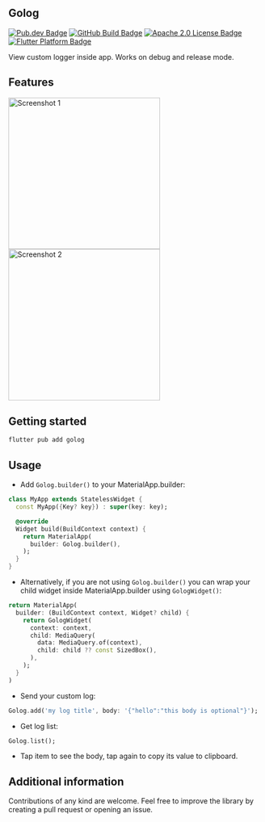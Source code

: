 <!--
This README describes the package. If you publish this package to pub.dev,
this README's contents appear on the landing page for your package.

For information about how to write a good package README, see the guide for
[writing package pages](https://dart.dev/guides/libraries/writing-package-pages).

For general information about developing packages, see the Dart guide for
[creating packages](https://dart.dev/guides/libraries/create-library-packages)
and the Flutter guide for
[developing packages and plugins](https://flutter.dev/developing-packages).
-->

## Golog

<p>
	<a href="https://pub.dev/packages/golog"><img src="https://img.shields.io/pub/v/golog" alt="Pub.dev Badge"></a>
	<a href="https://github.com/irfnyas/golog/actions/workflows/main.yml"><img src="https://github.com/irfnyas/golog/actions/workflows/main.yml/badge.svg" alt="GitHub Build Badge"></a>
	<a href="https://opensource.org/licenses/apache-2-0"><img src="https://img.shields.io/badge/License-Apache_2.0-blue.svg" alt="Apache 2.0 License Badge"></a>
	<a href="https://github.com/irfnyas/golog"><img src="https://img.shields.io/badge/platform-flutter-ff69b4.svg" alt="Flutter Platform Badge"></a>
</p>

View custom logger inside app. Works on debug and release mode.

## Features

<img src="https://github.com/irfnyas/golog/assets/34657831/7ce67ba6-b39c-4eda-bb01-00fca865f191" alt="Screenshot 1" width="300">
<img src="https://github.com/irfnyas/golog/assets/34657831/2ef37092-f600-4568-a66b-f1553fef67cd" alt="Screenshot 2" width="300">

## Getting started

```dart
flutter pub add golog
```

## Usage

- Add ```Golog.builder()``` to your MaterialApp.builder:

```dart
class MyApp extends StatelessWidget {
  const MyApp({Key? key}) : super(key: key);

  @override
  Widget build(BuildContext context) {
    return MaterialApp(
      builder: Golog.builder(),
    );
  }
}
```

- Alternatively, if you are not using ```Golog.builder()``` you can wrap your child widget inside MaterialApp.builder using ```GologWidget()```:

```dart
return MaterialApp(
  builder: (BuildContext context, Widget? child) {
    return GologWidget(
      context: context,
      child: MediaQuery(
        data: MediaQuery.of(context),
        child: child ?? const SizedBox(),
      ),
    );
  }
)
```

- Send your custom log:

```dart
Golog.add('my log title', body: '{"hello":"this body is optional"}');
```

- Get log list:

```dart
Golog.list();
```

- Tap item to see the body, tap again to copy its value to clipboard.

## Additional information

Contributions of any kind are welcome. Feel free to improve the library by creating a pull request or opening an issue.
